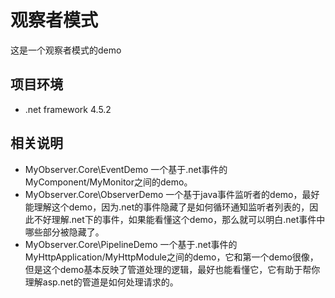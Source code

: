 # 观察者模式
这是一个观察者模式的demo

## 项目环境
* .net framework 4.5.2

## 相关说明
* MyObserver.Core\EventDemo 一个基于.net事件的MyComponent/MyMonitor之间的demo。
* MyObserver.Core\ObserverDemo 一个基于java事件监听者的demo，最好能理解这个demo，因为.net的事件隐藏了是如何循环通知监听者列表的，因此不好理解.net下的事件，如果能看懂这个demo，那么就可以明白.net事件中哪些部分被隐藏了。
* MyObserver.Core\PipelineDemo 一个基于.net事件的MyHttpApplication/MyHttpModule之间的demo，它和第一个demo很像，但是这个demo基本反映了管道处理的逻辑，最好也能看懂它，它有助于帮你理解asp.net的管道是如何处理请求的。
